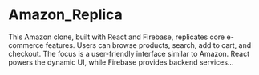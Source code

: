 # Amazon_Replica
This Amazon clone, built with React and Firebase, replicates core e-commerce features. Users can browse products, search, add to cart, and checkout.  The focus is a user-friendly interface similar to Amazon. React powers the dynamic UI, while Firebase provides backend services...
